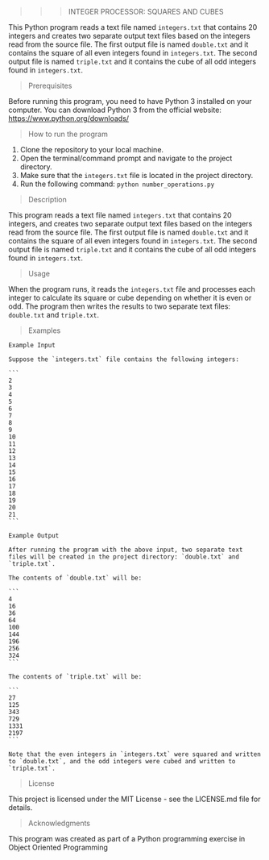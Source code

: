 >>> INTEGER PROCESSOR: SQUARES AND CUBES

This Python program reads a text file named `integers.txt` that contains 20 integers and creates two separate output text files based on the integers read from the source file. The first output file is named `double.txt` and it contains the square of all even integers found in `integers.txt`. The second output file is named `triple.txt` and it contains the cube of all odd integers found in `integers.txt`.

> Prerequisites

Before running this program, you need to have Python 3 installed on your computer. You can download Python 3 from the official website: https://www.python.org/downloads/

> How to run the program

1. Clone the repository to your local machine.
2. Open the terminal/command prompt and navigate to the project directory.
3. Make sure that the `integers.txt` file is located in the project directory.
4. Run the following command: ```python number_operations.py```

> Description

This program reads a text file named `integers.txt` that contains 20 integers, and creates two separate output text files based on the integers read from the source file. The first output file is named `double.txt` and it contains the square of all even integers found in `integers.txt`. The second output file is named `triple.txt` and it contains the cube of all odd integers found in `integers.txt`.

> Usage

When the program runs, it reads the `integers.txt` file and processes each integer to calculate its square or cube depending on whether it is even or odd. The program then writes the results to two separate text files: `double.txt` and `triple.txt`.

> Examples

    Example Input

    Suppose the `integers.txt` file contains the following integers:

    ```
    2
    3
    4
    5
    6
    7
    8
    9
    10
    11
    12
    13
    14
    15
    16
    17
    18
    19
    20
    21
    ```

    Example Output

    After running the program with the above input, two separate text files will be created in the project directory: `double.txt` and `triple.txt`.

    The contents of `double.txt` will be:

    ```
    4
    16
    36
    64
    100
    144
    196
    256
    324
    ```

    The contents of `triple.txt` will be:

    ```
    27
    125
    343
    729
    1331
    2197
    ```

    Note that the even integers in `integers.txt` were squared and written to `double.txt`, and the odd integers were cubed and written to `triple.txt`.

> License

This project is licensed under the MIT License - see the LICENSE.md file for details.

> Acknowledgments

This program was created as part of a Python programming exercise in Object Oriented Programming